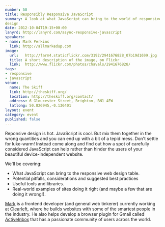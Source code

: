 ```yaml
---
number: 58
title: Responsibly Responsive JavaScript
summary: A look at what JavaScript can bring to the world of responsive web
design
date: 2012-10-04T19:15+00:00
lanyrd: http://lanyrd.com/async-responsive-javascript
speakers:
- name: Mark Perkins
  link: http://allmarkedup.com
image:
  url:   http://farm4.staticflickr.com/3192/2941676828_07b19d1699.jpg
  title: A short description of the image, on Flickr
  link:  http://www.flickr.com/photos/chavals/2941676828/
tags:
- responsive
- javascript
venue:
  name: The Skiff
  link: http://theskiff.org/
  location: http://theskiff.org/contact/
  address: 6 Gloucester Street, Brighton, BN1 4EW
  latlong: 50.826945,-0.136401
layout: event
category: event
published: false
---
```


Reponsive design is hot. JavaScript is cool. But mix them together in the wrong
quantities and you can end up with a bit of a tepid mess. Don't settle for
luke-warm! Instead come along and find out how a spot of carefully considered
JavaScript can help rather than hinder the users of your beautiful
device-independent website.

We'll be covering:

- What JavaScript can bring to the responsive web design table.
- Potential pitfalls, considerations and suggested best practices
- Useful tools and libraries.
- Real-world examples of sites doing it right (and maybe a few that are doing
  it wrong!).

[Mark][#mark] is a frontend developer (and general web tinkerer) currently
working at [Clearleft][#clearleft], where he builds websites with some of the
smartest people in the industry. He also helps develop a browser plugin for
Gmail called [ActiveInbox][#activeinbox] that has a passionate community of
users across the world.

[#mark]: http://twitter.com/allmarkedup/
[#clearleft]: http://clearleft.com/
[#activeinbox]: http://activeinboxhq.com/
